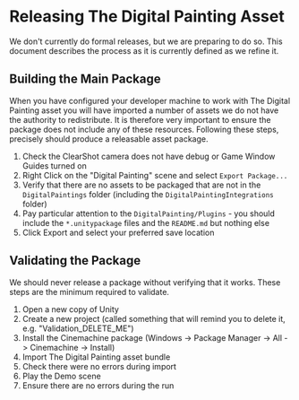 ﻿# Releasing The Digital Painting Asset

We don't currently do formal releases, but we are preparing to do so. This document describes the process as it is currently defined as we refine it.

## Building the Main Package

When you have configured your developer machine to work with The Digital Painting asset you will have imported a number of assets we do not have the authority to redistribute. It is therefore very important to ensure the package does not include any of these resources. Following these steps, precisely should produce a releasable asset package.

  1. Check the ClearShot camera does not have debug or Game Window Guides turned on
  2. Right Click on the "Digital Painting" scene and select `Export Package...`
  3. Verify that there are no assets to be packaged that are not in the `DigitalPaintings` folder (including the `DigitalPaintingIntegrations` folder)
  4. Pay particular attention to the `DigitalPainting/Plugins` - you should include the `*.unitypackage` files and the `README.md` but nothing else
  4. Click Export and select your preferred save location

## Validating the Package

We should never release a package without verifying that it works. These steps are the minimum required to validate.

  1. Open a new copy of Unity
  2. Create a new project (called something that will remind you to delete it, e.g. "Validation_DELETE_ME")
  3. Install the Cinemachine package (Windows -> Package Manager -> All -> Cinemachine -> Install)
  3. Import The Digital Painting asset bundle
  4. Check there were no errors during import
  4. Play the Demo scene
  7. Ensure there are no errors during the run
 


